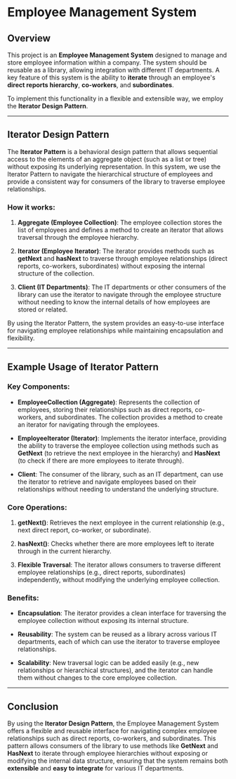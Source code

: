 # Employee Management System

## Overview

This project is an **Employee Management System** designed to manage and store employee information within a company. The system should be reusable as a library, allowing integration with different IT departments. A key feature of this system is the ability to **iterate** through an employee's **direct reports hierarchy**, **co-workers**, and **subordinates**. 

To implement this functionality in a flexible and extensible way, we employ the **Iterator Design Pattern**.

---

## Iterator Design Pattern

The **Iterator Pattern** is a behavioral design pattern that allows sequential access to the elements of an aggregate object (such as a list or tree) without exposing its underlying representation. In this system, we use the Iterator Pattern to navigate the hierarchical structure of employees and provide a consistent way for consumers of the library to traverse employee relationships.

### How it works:

1. **Aggregate (Employee Collection)**: The employee collection stores the list of employees and defines a method to create an iterator that allows traversal through the employee hierarchy.

2. **Iterator (Employee Iterator)**: The iterator provides methods such as **getNext** and **hasNext** to traverse through employee relationships (direct reports, co-workers, subordinates) without exposing the internal structure of the collection.

3. **Client (IT Departments)**: The IT departments or other consumers of the library can use the iterator to navigate through the employee structure without needing to know the internal details of how employees are stored or related.

By using the Iterator Pattern, the system provides an easy-to-use interface for navigating employee relationships while maintaining encapsulation and flexibility.

---

## Example Usage of Iterator Pattern

### Key Components:
- **EmployeeCollection (Aggregate)**: Represents the collection of employees, storing their relationships such as direct reports, co-workers, and subordinates. The collection provides a method to create an iterator for navigating through the employees.

- **EmployeeIterator (Iterator)**: Implements the iterator interface, providing the ability to traverse the employee collection using methods such as **GetNext** (to retrieve the next employee in the hierarchy) and **HasNext** (to check if there are more employees to iterate through).

- **Client**: The consumer of the library, such as an IT department, can use the iterator to retrieve and navigate employees based on their relationships without needing to understand the underlying structure.

### Core Operations:
1. **getNext()**: Retrieves the next employee in the current relationship (e.g., next direct report, co-worker, or subordinate).
   
2. **hasNext()**: Checks whether there are more employees left to iterate through in the current hierarchy.

3. **Flexible Traversal**: The iterator allows consumers to traverse different employee relationships (e.g., direct reports, subordinates) independently, without modifying the underlying employee collection.

### Benefits:
- **Encapsulation**: The iterator provides a clean interface for traversing the employee collection without exposing its internal structure.
  
- **Reusability**: The system can be reused as a library across various IT departments, each of which can use the iterator to traverse employee relationships.

- **Scalability**: New traversal logic can be added easily (e.g., new relationships or hierarchical structures), and the iterator can handle them without changes to the core employee collection.

---

## Conclusion

By using the **Iterator Design Pattern**, the Employee Management System offers a flexible and reusable interface for navigating complex employee relationships such as direct reports, co-workers, and subordinates. This pattern allows consumers of the library to use methods like **GetNext** and **HasNext** to iterate through employee hierarchies without exposing or modifying the internal data structure, ensuring that the system remains both **extensible** and **easy to integrate** for various IT departments.

